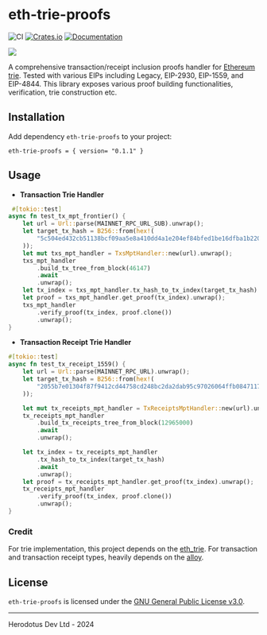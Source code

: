# eth-trie-proofs

![CI](https://img.shields.io/github/actions/workflow/status/HerodotusDev/eth-trie-proofs/ci.yml?style=flat-square&logo=githubactions&logoColor=white&label=CI)
[![Crates.io](https://img.shields.io/crates/v/eth-trie-proofs?style=flat-square&logo=lootcrate)](https://crates.io/crates/eth-trie-proofs)
[![Documentation](https://img.shields.io/docsrs/eth-trie-proofs)](https://docs.rs/eth-trie-proofs)

![](.github/readme.png)

A comprehensive transaction/receipt inclusion proofs handler for [Ethereum trie](https://ethereum.org/en/developers/docs/data-structures-and-encoding/patricia-merkle-trie/). Tested with various EIPs including Legacy, EIP-2930, EIP-1559, and EIP-4844. This library exposes various proof building functionalities, verification, trie construction etc.

## Installation

Add dependency `eth-trie-proofs` to your project:

```
eth-trie-proofs = { version= "0.1.1" }
```

## Usage

- **Transaction Trie Handler**

```rust
 #[tokio::test]
async fn test_tx_mpt_frontier() {
    let url = Url::parse(MAINNET_RPC_URL_SUB).unwrap();
    let target_tx_hash = B256::from(hex!(
        "5c504ed432cb51138bcf09aa5e8a410dd4a1e204ef84bfed1be16dfba1b22060"
    ));
    let mut txs_mpt_handler = TxsMptHandler::new(url).unwrap();
    txs_mpt_handler
        .build_tx_tree_from_block(46147)
        .await
        .unwrap();
    let tx_index = txs_mpt_handler.tx_hash_to_tx_index(target_tx_hash).unwrap();
    let proof = txs_mpt_handler.get_proof(tx_index).unwrap();
    txs_mpt_handler
        .verify_proof(tx_index, proof.clone())
        .unwrap();
}
```

- **Transaction Receipt Trie Handler**

```rust
#[tokio::test]
async fn test_tx_receipt_1559() {
    let url = Url::parse(MAINNET_RPC_URL).unwrap();
    let target_tx_hash = B256::from(hex!(
        "2055b7e01304f87f9412cd44758cd248bc2da2dab95c97026064ffb084711735"
    ));

    let mut tx_receipts_mpt_handler = TxReceiptsMptHandler::new(url).unwrap();
    tx_receipts_mpt_handler
        .build_tx_receipts_tree_from_block(12965000)
        .await
        .unwrap();

    let tx_index = tx_receipts_mpt_handler
        .tx_hash_to_tx_index(target_tx_hash)
        .await
        .unwrap();
    let proof = tx_receipts_mpt_handler.get_proof(tx_index).unwrap();
    tx_receipts_mpt_handler
        .verify_proof(tx_index, proof.clone())
        .unwrap();
}
```

### Credit

For trie implementation, this project depends on the [eth_trie](https://crates.io/crates/eth_trie).
For transaction and transaction receipt types, heavily depends on the [alloy](https://github.com/alloy-rs/alloy).

## License

`eth-trie-proofs` is licensed under the [GNU General Public License v3.0](../../LICENSE).

---

Herodotus Dev Ltd - 2024
